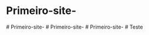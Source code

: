 # Primeiro-site-
#   P r i m e i r o - s i t e -  
 #   P r i m e i r o - s i t e -  
 # Primeiro-site-
#   T e s t e  
 